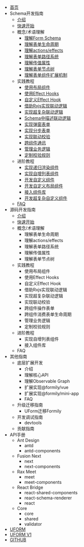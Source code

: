 - [首页](./home.tsx)
- Schema开发指南
  - [介绍](./schema-develop/introduction.md)
  - [快速开始](./schema-develop/quick-start.md)
  - 概念/术语理解
    - [理解Form Schema](./schema-develop/form-schema.md)
    - [理解表单生命周期](./schema-develop/lifecycle.md)
    - [理解actions/effects](./schema-develop/actions-effects.md)
    - [理解表单路径系统](./schema-develop/form-path.md)
    - [理解传值属性](./schema-develop/value.md)
    - [理解表单节点树](./schema-develop/form-graph.md)
    - [理解表单组件扩展机制](./schema-develop/extension.md)
  - 实践教程
    - [使用布局组件](./schema-develop/use-form-layout.md)
    - [使用Effect Hooks](./schema-develop/use-effect-hook.md)
    - [自定义Effect Hook](./schema-develop/create-effect-hook.md)
    - [借助Rxjs实现联动逻辑](./schema-develop/linkage-by-rxjs.md)
    - [实现超复杂联动逻辑](./schema-develop/complex-linkage.md)
    - [Schema中描述联动逻辑](./schema-develop/schema-linkage.md)
    - [实现弹窗表单]()
    - [实现分步表单]()
    - [实现联动校验](./schema-develop/linkage-validate.md)
    - [跨组件通讯](./schema-develop/cross-component-comunicate.md)
    - [管理业务逻辑](./schema-develop/manage-business.md)
    - [定制校验规则](./schema-develop/custom-validation.md)
  - 进阶教程
    - [实现递归渲染组件](./schema-develop/recursive-render.md)
    - [实现自增列表组件](./schema-develop/self-inc-component.md)
    - [开发自定义组件](./schema-develop/create-field-component.md)
    - [开发自定义布局组件](./schema-develop/create-layout-component.md)
    - [接入组件库](./schema-develop/use-components.md)
    - [开发超复杂自定义组件](./schema-develop/create-complex-field-component.md)
  - [FAQ](./schema-develop/faq.md)
- 源码开发指南
  - [介绍](./jsx-develop/introduction.md)
  - [快速开始](./jsx-develop/quick-start.md)
  - 概念/术语理解
    - 理解表单生命周期
    - 理解actions/effects
    - 理解表单路径系统
    - 理解传值属性
    - 理解表单节点树
  - 实践教程
    - 使用布局组件
    - 使用Effect Hooks
    - 自定义Effect Hook
    - 借助Rxjs实现联动逻辑
    - 实现超复杂联动逻辑
    - 实现联动校验
    - 跨组件操作表单
    - 跨组件消费表单生命周期
    - 管理业务逻辑
    - 定制校验规则
  - 进阶教程
    - 实现自增列表组件
    - 接入组件库
  - FAQ
- 其他指南
  - 底层扩展开发
    - 介绍
    - 理解核心API
    - 理解Observable Graph
    - 扩展实现@formily/vue
    - 扩展实现@formily/mini-app
    - FAQ
  - 升级迁移指南
    - UForm迁移Formily
  - 开发调试指南
    - devtools
  - 贡献指南
- API手册
  - Ant Design
    - antd
    - antd-components
  - Fusion Next
    - next
    - next-components
  - Rax Meet
    - meet
    - meet-components
  - React Bridge
    - react-shared-components
    - react-schema-renderer
    - react
  - Core
    - core
    - shared
    - validator
- [UFORM](https://uformjs.org)
- [UFORM V1](https://uform-next.netlify.com)
- [GITHUB](https://github.com/alibaba/formily)